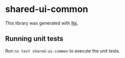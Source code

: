 # shared-ui-common

This library was generated with [Nx](https://nx.dev).

## Running unit tests

Run `nx test shared-ui-common` to execute the unit tests.
